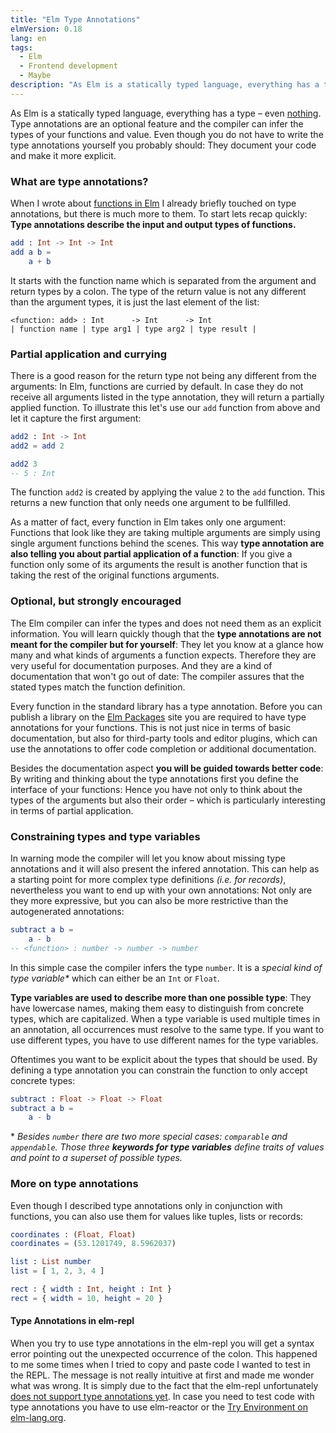 ```yaml
---
title: "Elm Type Annotations"
elmVersion: 0.18
lang: en
tags:
  - Elm
  - Frontend development
  - Maybe
description: "As Elm is a statically typed language, everything has a type. Type annotations are an optional feature and the compiler can infer the types of your functions and value. Even though you do not have to write the type annotations yourself you probably should: They document your code and make it more explicit."
---
```


As Elm is a statically typed language, everything has a type – even [nothing](elm-maybe.html). Type annotations are an optional feature and the compiler can infer the types of your functions and value. Even though you do not have to write the type annotations yourself you probably should: They document your code and make it more explicit.

<!-- more -->

### What are type annotations?

When I wrote about [functions in Elm](elm-functions.html) I already briefly touched on type annotations, but there is much more to them. To start lets recap quickly: **Type annotations describe the input and output types of functions.**

```elm
add : Int -> Int -> Int
add a b =
    a + b
```

It starts with the function name which is separated from the argument and return types by a colon. The type of the return value is not any different than the argument types, it is just the last element of the list:

```
<function: add> : Int      -> Int      -> Int
| function name | type arg1 | type arg2 | type result |
```

### Partial application and currying

There is a good reason for the return type not being any different from the arguments: In Elm, functions are curried by default. In case they do not receive all arguments listed in the type annotation, they will return a partially applied function. To illustrate this let's use our `add` function from above and let it capture the first argument:

```elm
add2 : Int -> Int
add2 = add 2

add2 3
-- 5 : Int
```

The function `add2` is created by applying the value `2` to the `add` function. This returns a new function that only needs one argument to be fullfilled.

As a matter of fact, every function in Elm takes only one argument: Functions that look like they are taking multiple arguments are simply using single argument functions behind the scenes. This way **type annotation are also telling you about partial application of a function**: If you give a function only some of its arguments the result is another function that is taking the rest of the original functions arguments.

### Optional, but strongly encouraged

The Elm compiler can infer the types and does not need them as an explicit information. You will learn quickly though that the **type annotations are not meant for the compiler but for yourself**: They let you know at a glance how many and what kinds of arguments a function expects. Therefore they are very useful for documentation purposes. And they are a kind of documentation that won't go out of date: The compiler assures that the stated types match the function definition.

Every function in the standard library has a type annotation. Before you can publish a library on the [Elm Packages](http://package.elm-lang.org/) site you are required to have type annotations for your functions. This is not just nice in terms of basic documentation, but also for third-party tools and editor plugins, which can use the annotations to offer code completion or additional documentation.

Besides the documentation aspect **you will be guided towards better code**: By writing and thinking about the type annotations first you define the interface of your functions: Hence you have not only to think about the types of the arguments but also their order – which is particularly interesting in terms of partial application.

### Constraining types and type variables

In warning mode the compiler will let you know about missing type annotations and it will also present the infered annotation. This can help as a starting point for more complex type definitions _(i.e. for records)_, nevertheless you want to end up with your own annotations: Not only are they more expressive, but you can also be more restrictive than the autogenerated annotations:

```elm
subtract a b =
    a - b
-- <function> : number -> number -> number
```

In this simple case the compiler infers the type `number`. It is a _special kind of type variable*_ which can either be an `Int` or `Float`.

**Type variables are used to describe more than one possible type**: They have lowercase names, making them easy to distinguish from concrete types, which are capitalized. When a type variable is used multiple times in an annotation, all occurrences must resolve to the same type. If you want to use different types, you have to use different names for the type variables.

Oftentimes you want to be explicit about the types that should be used. By defining a type annotation you can constrain the function to only accept concrete types:

```elm
subtract : Float -> Float -> Float
subtract a b =
    a - b
```



\* _Besides `number` there are two more special cases: `comparable` and `appendable`. Those three **keywords for type variables** define traits of values and point to a superset of possible types._

### More on type annotations

Even though I described type annotations only in conjunction with functions, you can also use them for values like tuples, lists or records:

```elm
coordinates : (Float, Float)
coordinates = (53.1201749, 8.5962037)

list : List number
list = [ 1, 2, 3, 4 ]

rect : { width : Int, height : Int }
rect = { width = 10, height = 20 }
```

#### Type Annotations in elm-repl

When you try to use type annotations in the elm-repl you will get a syntax error pointing out the unexpected occurrence of the colon. This happened to me some times when I tried to copy and paste code I wanted to test in the REPL. The message is not really intuitive at first and made me wonder what was wrong. It is simply due to the fact that the elm-repl unfortunately [does not support type annotations yet](https://github.com/elm-lang/elm-repl/issues/86). In case you need to test code with type annotations you have to use elm-reactor or the [Try Environment on elm-lang.org](http://elm-lang.org/try).
